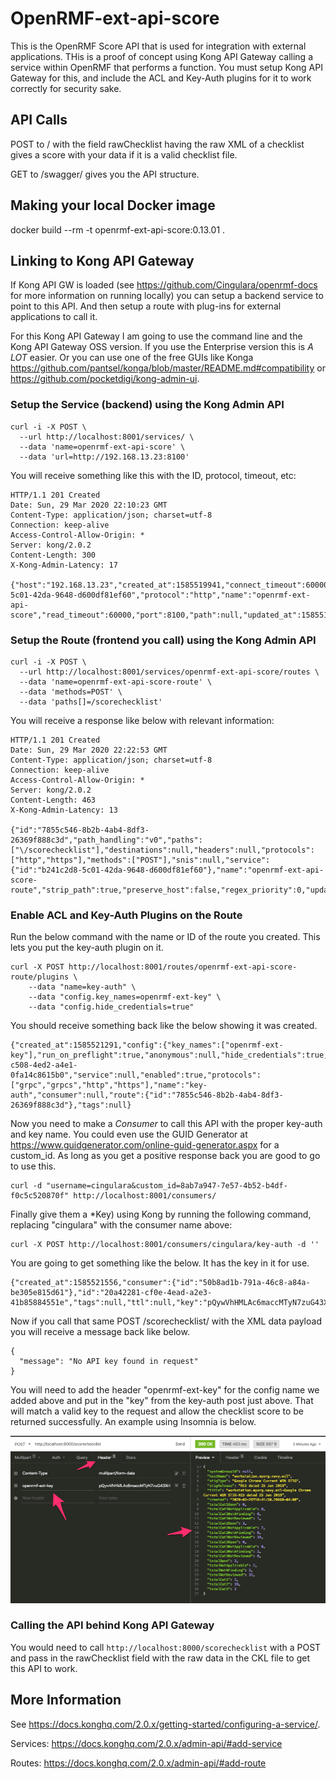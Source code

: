 # OpenRMF-ext-api-score
This is the OpenRMF Score API that is used for integration with external applications. THis is a proof of concept using Kong API Gateway calling a service within OpenRMF that performs a function. You must setup Kong API Gateway for this, and include the ACL and Key-Auth plugins for it to work correctly for security sake.

## API Calls
POST to / with the field rawChecklist having the raw XML of a checklist gives a score with your data if it is a valid checklist file.

GET to /swagger/ gives you the API structure.

## Making your local Docker image
docker build --rm -t openrmf-ext-api-score:0.13.01 .

## Linking to Kong API Gateway

If Kong API GW is loaded (see https://github.com/Cingulara/openrmf-docs for more information on running locally) you can setup a backend service to point to this API. And then setup a route with plug-ins for external applications to call it. 

For this Kong API Gateway I am going to use the command line and the Kong API Gateway OSS version. If you use the Enterprise version this is _A LOT_ easier. Or you can use one of the free GUIs like Konga https://github.com/pantsel/konga/blob/master/README.md#compatibility or https://github.com/pocketdigi/kong-admin-ui. 

### Setup the Service (backend) using the Kong Admin API
```
curl -i -X POST \
  --url http://localhost:8001/services/ \
  --data 'name=openrmf-ext-api-score' \
  --data 'url=http://192.168.13.23:8100'
```

You will receive something like this with the ID, protocol, timeout, etc:

```
HTTP/1.1 201 Created
Date: Sun, 29 Mar 2020 22:10:23 GMT
Content-Type: application/json; charset=utf-8
Connection: keep-alive
Access-Control-Allow-Origin: *
Server: kong/2.0.2
Content-Length: 300
X-Kong-Admin-Latency: 17

{"host":"192.168.13.23","created_at":1585519941,"connect_timeout":60000,"id":"b241c2d8-5c01-42da-9648-d600df81ef60","protocol":"http","name":"openrmf-ext-api-score","read_timeout":60000,"port":8100,"path":null,"updated_at":1585519941,"retries":5,"write_timeout":60000,"tags":null,"client_certificate":null}
```

### Setup the Route (frontend you call) using the Kong Admin API

```
curl -i -X POST \
  --url http://localhost:8001/services/openrmf-ext-api-score/routes \
  --data 'name=openrmf-ext-api-score-route' \
  --data 'methods=POST' \
  --data 'paths[]=/scorechecklist'
```

You will receive a response like below with relevant information:

```
HTTP/1.1 201 Created
Date: Sun, 29 Mar 2020 22:22:53 GMT
Content-Type: application/json; charset=utf-8
Connection: keep-alive
Access-Control-Allow-Origin: *
Server: kong/2.0.2
Content-Length: 463
X-Kong-Admin-Latency: 13

{"id":"7855c546-8b2b-4ab4-8df3-26369f888c3d","path_handling":"v0","paths":["\/scorechecklist"],"destinations":null,"headers":null,"protocols":["http","https"],"methods":["POST"],"snis":null,"service":{"id":"b241c2d8-5c01-42da-9648-d600df81ef60"},"name":"openrmf-ext-api-score-route","strip_path":true,"preserve_host":false,"regex_priority":0,"updated_at":1585520573,"sources":null,"hosts":null,"https_redirect_status_code":426,"tags":null,"created_at":1585520573}
```

### Enable ACL and Key-Auth Plugins on the Route
Run the below command with the name or ID of the route you created. This lets you put the key-auth plugin on it. 

```
curl -X POST http://localhost:8001/routes/openrmf-ext-api-score-route/plugins \
    --data "name=key-auth" \
    --data "config.key_names=openrmf-ext-key" \
    --data "config.hide_credentials=true"
```

You should receive something back like the below showing it was created.
```
{"created_at":1585521291,"config":{"key_names":["openrmf-ext-key"],"run_on_preflight":true,"anonymous":null,"hide_credentials":true,"key_in_body":false},"id":"aea7c6a0-c508-4ed2-a4e1-0fa14c8615b0","service":null,"enabled":true,"protocols":["grpc","grpcs","http","https"],"name":"key-auth","consumer":null,"route":{"id":"7855c546-8b2b-4ab4-8df3-26369f888c3d"},"tags":null}
```

Now you need to make a *Consumer* to call this API with the proper key-auth and key name. You could even use the GUID Generator at https://www.guidgenerator.com/online-guid-generator.aspx for a custom_id. As long as you get a positive response back you are good to go to use this. 

```
curl -d "username=cingulara&custom_id=8ab7a947-7e57-4b52-b4df-f0c5c520870f" http://localhost:8001/consumers/
```

Finally give them a *Key) using Kong by running the following command, replacing "cingulara" with the consumer name above:
```
curl -X POST http://localhost:8001/consumers/cingulara/key-auth -d ''
```
You are going to get something like the below. It has the key in it for use. 
```
{"created_at":1585521556,"consumer":{"id":"50b8ad1b-791a-46c8-a84a-be305e815d61"},"id":"20a42281-cf0e-4ead-a2e3-41b85884551e","tags":null,"ttl":null,"key":"pQywVhHMLAc6maccMTyN7zuG43XrbJ6C"}
```

Now if you call that same POST /scorechecklist/ with the XML data payload you will receive a message back like below. 
```
{
  "message": "No API key found in request"
}
```

You will need to add the header "openrmf-ext-key" for the config name we added above and put in the "key" from the key-auth post just above. That will match a valid key to the request and allow the checklist score to be returned successfully. An example using Insomnia is below. 

![Image](./img/Calling-Kong-API-Key-Auth.png?raw=true)


### Calling the API behind Kong API Gateway

You would need to call `http://localhost:8000/scorechecklist` with a POST and pass in the rawChecklist field with the raw data in the CKL file to get this API to work. 


## More Information
See https://docs.konghq.com/2.0.x/getting-started/configuring-a-service/.

Services: https://docs.konghq.com/2.0.x/admin-api/#add-service

Routes: https://docs.konghq.com/2.0.x/admin-api/#add-route
